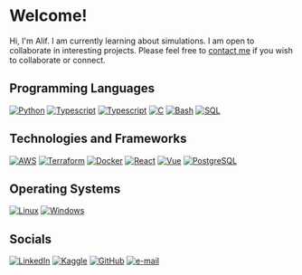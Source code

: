 # Welcome!

Hi, I'm Alif. I am currently learning about simulations. I am open to collaborate in interesting projects. Please feel free to [contact me](#socials) if you wish to collaborate or connect.

## Programming Languages

[![Python](https://img.shields.io/badge/Python-black?style=for-the-badge&logo=Python)](https://www.python.org/)
[![Typescript](https://img.shields.io/badge/Typescript-black?style=for-the-badge&logo=Typescript)](https://www.typescriptlang.org/)
[![Typescript](https://img.shields.io/badge/Go-black?style=for-the-badge&logo=Go)](https://go.dev/)
[![C](https://img.shields.io/badge/C-black?style=for-the-badge&logo=C)](https://en.wikipedia.org/wiki/C_(programming_language))
[![Bash](https://img.shields.io/badge/Bash-black?style=for-the-badge&logo=gnu-bash&logoColor=white)](https://www.gnu.org/software/bash/)
[![SQL](https://img.shields.io/badge/SQL-black?style=for-the-badge&logo=postgresql)](https://en.wikipedia.org/wiki/SQL)

## Technologies and Frameworks

[![AWS](https://img.shields.io/badge/AWS-black?style=for-the-badge&logo=amazonaws)](https://aws.amazon.com/)
[![Terraform](https://img.shields.io/badge/Terraform-black?style=for-the-badge&logo=terraform)](https://www.terraform.io/)
[![Docker](https://img.shields.io/badge/Docker-black?style=for-the-badge&logo=Docker)](https://www.docker.com/)
[![React](https://img.shields.io/badge/React-black?style=for-the-badge&logo=React)](https://react.dev/)
[![Vue](https://img.shields.io/badge/Vue-black?style=for-the-badge&logo=vuedotjs)](https://vuejs.org/)
[![PostgreSQL](https://img.shields.io/badge/PostgreSQL-black?style=for-the-badge&logo=PostgreSQL)](https://www.postgresql.org/)

## Operating Systems

[![Linux](https://img.shields.io/badge/Linux-black?style=for-the-badge&logo=Linux)](https://www.linux.org/)
[![Windows](https://img.shields.io/badge/Windows-black?style=for-the-badge&logo=Windows)](https://www.microsoft.com/en-us/windows)

## Socials

[![LinkedIn](https://img.shields.io/badge/LinkedIn-black?style=for-the-badge&logo=LinkedIn)](https://www.linkedin.com/in/alifyasa/)
[![Kaggle](https://img.shields.io/badge/Kaggle-black?style=for-the-badge&logo=Kaggle)](https://kaggle.com/malifpy)
[![GitHub](https://img.shields.io/badge/GitHub-black?style=for-the-badge&logo=GitHub)](https://github.com/alifyasa)
[![e-mail](https://img.shields.io/badge/e--mail-black?style=for-the-badge&logo=gmail)](mailto:alif@alifyasa.id)
